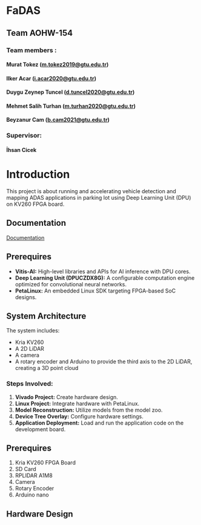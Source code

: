 # FaDAS
## Team AOHW-154
### Team members :
#### Murat Tokez              (m.tokez2019@gtu.edu.tr)
#### Ilker Acar               (i.acar2020@gtu.edu.tr)
#### Duygu Zeynep Tuncel      (d.tuncel2020@gtu.edu.tr)
#### Mehmet Salih Turhan      (m.turhan2020@gtu.edu.tr)
#### Beyzanur Cam             (b.cam2021@gtu.edu.tr)
### Supervisor:
#### İhsan Cicek

# Introduction
This project is about running and accelerating vehicle detection and mapping ADAS applications in parking lot using Deep Learning Unit (DPU) on KV260 FPGA board. 

## Documentation
[Documentation]()

## Prerequires

- **Vitis-AI:** High-level libraries and APIs for AI inference with DPU cores.
- **Deep Learning Unit (DPUCZDX8G):** A configurable computation engine optimized for convolutional neural networks.
- **PetaLinux:** An embedded Linux SDK targeting FPGA-based SoC designs.

## System Architecture

The system includes:
- Kria KV260
- A 2D LiDAR
- A camera
- A rotary encoder and Arduino to provide the third axis to the 2D LiDAR, creating a 3D point cloud

### Steps Involved:

1. **Vivado Project:** Create hardware design.
2. **Linux Project:** Integrate hardware with PetaLinux.
3. **Model Reconstruction:** Utilize models from the model zoo.
4. **Device Tree Overlay:** Configure hardware settings.
5. **Application Deployment:** Load and run the application code on the development board.

## Prerequires
1. Kria KV260 FPGA Board
2. SD Card
3. RPLIDAR A1M8
4. Camera
5. Rotary Encoder
6. Arduino nano


## Hardware Design


